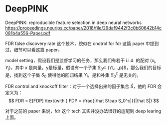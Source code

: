 # DeepPINK
DeepPINK: reproducible feature selection in deep neural networks
https://proceedings.neurips.cc/paper/2018/file/29daf9442f3c0b60642b14c081b4a556-Paper.pdf

FDR false discovery rate 这个技术，貌似在 cnotrol for fdr 这篇 paper 中提到过，细节可以看这篇 paper。

model setting，假设我们是监督学习的任务，那么我们有若干 i.i.d. 的配对 $(x_i, Y_i)$，其中 x 是向量，y是标量，假设有一个子集 $S_0\subset$ \{\1,...,p}$，那么我们的目标是，找到这个子集 $S_0$ 使得他的回归结果 $Y_i$，是和补集 $S_0^c$ 是无关的。

FDR control and knockoff filter：对于一个选择出来的因子集合 $\hat S$，他的 FDR 会定义为：
$$
FDR = E[FDP] \text{with } FDP = \frac{|\hat S\cap S_0^c|}{|\hat S|}
$$

对于之前的 paper 来说，fdr 这个 tech 其实并没办法很好的适配到 deep learing 上面。